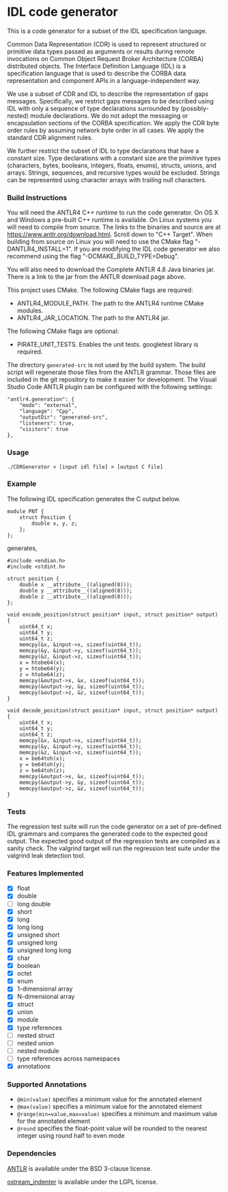 # IDL code generator

This is a code generator for a subset of the IDL specification language.

Common Data Representation (CDR) is used to represent structured or primitive
data types passed as arguments or results during remote invocations on Common
Object Request Broker Architecture (CORBA) distributed objects. The Interface
Definition Language (IDL) is a specification language that is used to describe
the CORBA data representation and component APIs in a language-independent way.

We use a subset of CDR and IDL to describe the representation of gaps messages.
Specifically, we restrict gaps messages to be described using IDL with only a
sequence of type declarations surrounded by (possibly-nested) module declarations.
We do not adopt the messaging or encapsulation sections of the CORBA specification.
We apply the CDR byte order rules by assuming network byte order in all cases.
We apply the standard CDR alignment rules.

We further restrict the subset of IDL to type declarations that have a constant size.
Type declarations with a constant size are the primitive types (characters, bytes,
booleans, integers, floats, enums), structs, unions, and arrays. Strings, sequences,
and recursive types would be excluded. Strings can be represented using character
arrays with trailing null characters.

### Build Instructions

You will need the ANTLR4 C++ runtime to run the code generator.
On OS X and Windows a pre-built C++ runtime is available. On Linux
systems you will need to compile from source. The links to the
binaries and source are at https://www.antlr.org/download.html.
Scroll down to "C++ Target". When building from source on Linux
you will need to use the CMake flag "-DANTLR4_INSTALL=1". If
you are modifying the IDL code generator we also recommend using
the flag "-DCMAKE_BUILD_TYPE=Debug".

You will also need to download the Complete ANTLR 4.8 Java binaries
jar. There is a link to the jar from the ANTLR download page above.

This project uses CMake. The following CMake flags are required:

- ANTLR4_MODULE_PATH. The path to the ANTLR4 runtime CMake modules.
- ANTLR4_JAR_LOCATION. The path to the ANTLR4 jar.

The following CMake flags are optional:

- PIRATE_UNIT_TESTS. Enables the unit tests. googletest library is required.

The directory `generated-src` is not used by the build system.
The build script will regenerate those files from the ANTLR grammar.
Those files are included in the git repository to make it
easier for development. The Visual Studio Code ANTLR plugin can
be configured with the following settings:

```
"antlr4.generation": {
    "mode": "external",
    "language": "Cpp",
    "outputDir": "generated-src",
    "listeners": true,
    "visitors": true
},
```

### Usage

```
./CDRGenerator < [input idl file] > [output C file]
```

### Example

The following IDL specification generates the C output below.

```
module PNT {
	struct Position {
		double x, y, z;
	};
};
```

generates,

```
#include <endian.h>
#include <stdint.h>

struct position {
    double x __attribute__((aligned(8)));
    double y __attribute__((aligned(8)));
    double z __attribute__((aligned(8)));
};

void encode_position(struct position* input, struct position* output) {
    uint64_t x;
    uint64_t y;
    uint64_t z;
    memcpy(&x, &input->x, sizeof(uint64_t));
    memcpy(&y, &input->y, sizeof(uint64_t));
    memcpy(&z, &input->z, sizeof(uint64_t));
    x = htobe64(x);
    y = htobe64(y);
    z = htobe64(z);
    memcpy(&output->x, &x, sizeof(uint64_t));
    memcpy(&output->y, &y, sizeof(uint64_t));
    memcpy(&output->z, &z, sizeof(uint64_t));
}

void decode_position(struct position* input, struct position* output) {
    uint64_t x;
    uint64_t y;
    uint64_t z;
    memcpy(&x, &input->x, sizeof(uint64_t));
    memcpy(&y, &input->y, sizeof(uint64_t));
    memcpy(&z, &input->z, sizeof(uint64_t));
    x = be64toh(x);
    y = be64toh(y);
    z = be64toh(z);
    memcpy(&output->x, &x, sizeof(uint64_t));
    memcpy(&output->y, &y, sizeof(uint64_t));
    memcpy(&output->z, &z, sizeof(uint64_t));
}

```


### Tests

The regression test suite will run the code generator on a set of pre-defined
IDL grammars and compares the generated code to the expected good output. The
expected good output of the regression tests are compiled as a sanity check.
The valgrind target will run the regression test suite under the valgrind leak
detection tool.

### Features Implemented

 - [x] float
 - [x] double
 - [ ] long double
 - [x] short
 - [x] long
 - [x] long long
 - [x] unsigned short
 - [x] unsigned long
 - [x] unsigned long long
 - [x] char
 - [x] boolean
 - [x] octet
 - [x] enum
 - [x] 1-dimensional array
 - [x] N-dimensional array
 - [x] struct
 - [x] union
 - [x] module
 - [x] type references
 - [ ] nested struct
 - [ ] nested union
 - [ ] nested module
 - [ ] type references across namespaces
 - [x] annotations

### Supported Annotations
 
 - `@min(value)` specifies a minimum value for the annotated element
 - `@max(value)` specifies a minimum value for the annotated element
 - `@range(min=value,max=value)` specifies a minimum and maximum value for the annotated element
 - `@round` specifies the float-point value will be rounded to the nearest integer using round half to even mode

### Dependencies

[ANTLR](https://github.com/antlr/antlr4) is available under the BSD 3-clause license.

[ostream_indenter](https://github.com/spacemoose/ostream_indenter/) is available under the LGPL license.
